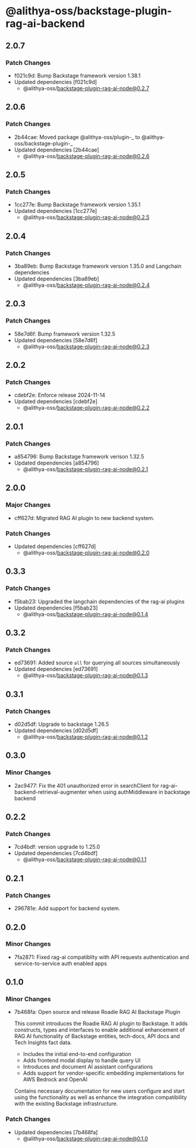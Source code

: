 # @alithya-oss/backstage-plugin-rag-ai-backend

## 2.0.7

### Patch Changes

- f021c9d: Bump Backstage framework version 1.38.1
- Updated dependencies [f021c9d]
  - @alithya-oss/backstage-plugin-rag-ai-node@0.2.7

## 2.0.6

### Patch Changes

- 2b44cae: Moved package @alithya-oss/plugin-_ to @alithya-oss/backstage-plugin-_
- Updated dependencies [2b44cae]
  - @alithya-oss/backstage-plugin-rag-ai-node@0.2.6

## 2.0.5

### Patch Changes

- 1cc277e: Bump Backstage framework version 1.35.1
- Updated dependencies [1cc277e]
  - @alithya-oss/backstage-plugin-rag-ai-node@0.2.5

## 2.0.4

### Patch Changes

- 3ba89eb: Bump Backstage framework version 1.35.0 and Langchain dependencies
- Updated dependencies [3ba89eb]
  - @alithya-oss/backstage-plugin-rag-ai-node@0.2.4

## 2.0.3

### Patch Changes

- 58e7d6f: Bump framework version 1.32.5
- Updated dependencies [58e7d6f]
  - @alithya-oss/backstage-plugin-rag-ai-node@0.2.3

## 2.0.2

### Patch Changes

- cdebf2e: Enforce release 2024-11-14
- Updated dependencies [cdebf2e]
  - @alithya-oss/backstage-plugin-rag-ai-node@0.2.2

## 2.0.1

### Patch Changes

- a854796: Bump Backstage framework verison 1.32.5
- Updated dependencies [a854796]
  - @alithya-oss/backstage-plugin-rag-ai-node@0.2.1

## 2.0.0

### Major Changes

- cff627d: Migrated RAG AI plugin to new backend system.

### Patch Changes

- Updated dependencies [cff627d]
  - @alithya-oss/backstage-plugin-rag-ai-node@0.2.0

## 0.3.3

### Patch Changes

- f5bab23: Upgraded the langchain dependencies of the rag-ai plugins
- Updated dependencies [f5bab23]
  - @alithya-oss/backstage-plugin-rag-ai-node@0.1.4

## 0.3.2

### Patch Changes

- ed73691: Added source `all` for querying all sources simultaneously
- Updated dependencies [ed73691]
  - @alithya-oss/backstage-plugin-rag-ai-node@0.1.3

## 0.3.1

### Patch Changes

- d02d5df: Upgrade to backstage 1.26.5
- Updated dependencies [d02d5df]
  - @alithya-oss/backstage-plugin-rag-ai-node@0.1.2

## 0.3.0

### Minor Changes

- 2ac9477: Fix the 401 unauthorized error in searchClient for rag-ai-backend-retrieval-augmenter when using authMiddleware in backstage backend

## 0.2.2

### Patch Changes

- 7cd4bdf: version upgrade to 1.25.0
- Updated dependencies [7cd4bdf]
  - @alithya-oss/backstage-plugin-rag-ai-node@0.1.1

## 0.2.1

### Patch Changes

- 296781e: Add support for backend system.

## 0.2.0

### Minor Changes

- 7fa2871: Fixed rag-ai compatiblity with API requests authentication and service-to-service auth enabled apps

## 0.1.0

### Minor Changes

- 7b468fa: Open source and release Roadie RAG AI Backstage Plugin

  This commit introduces the Roadie RAG AI plugin to Backstage. It adds constructs, types and interfaces to enable additional enhancement of RAG AI functionality of Backstage entities, tech-docs, API docs and Tech Insights fact data.

  - Includes the initial end-to-end configuration
  - Adds frontend modal display to handle query UI
  - Introduces and document AI assistant configurations
  - Adds support for vendor-specific embedding implementations for AWS Bedrock and OpenAI

  Contains necessary documentation for new users configure and start using the functionality as well as enhance the integration compatibility with the existing Backstage infrastructure.

### Patch Changes

- Updated dependencies [7b468fa]
  - @alithya-oss/backstage-plugin-rag-ai-node@0.1.0
